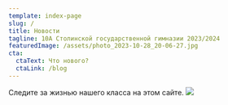 ```yaml
---
template: index-page
slug: /
title: Новости
tagline: 10А Столинской государственной гимназии 2023/2024
featuredImage: /assets/photo_2023-10-28_20-06-27.jpg
cta:
  ctaText: Что нового?
  ctaLink: /blog
---
```



<meta name="yandex-verification" content="8578b4db27d073dc" />

Следите за жизнью нашего класса на этом сайте.
![](/assets/мероприятие-посвященное-15-марта-—-день-конституции-республики-беларусь-1-.png)